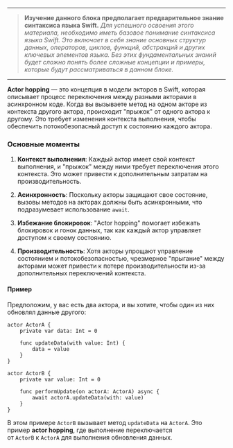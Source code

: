 
---

> **Изучение данного блока предполагает предварительное знание синтаксиса языка Swift.**
*Для успешного освоения этого материала, необходимо иметь базовое понимание синтаксиса языка Swift. Это включает в себя знание основных структур данных, операторов, циклов, функций, абстракций и других ключевых элементов языка. Без этих фундаментальных знаний будет сложно понять более сложные концепции и примеры, которые будут рассматриваться в данном блоке.*
> 

---
**Actor hopping** — это концепция в модели  экторов в  Swift, которая описывает процесс переключения между разными акторами в асинхронном коде. Когда вы вызываете метод на одном акторе из контекста другого актора, происходит "прыжок" от одного актора к другому. Это требует изменения контекста выполнения, чтобы обеспечить потокобезопасный доступ к состоянию каждого актора.

### Основные моменты

1. **Контекст выполнения**: Каждый актор имеет свой контекст выполнения, и "прыжок" между ними требует переключения этого контекста. Это может привести к дополнительным затратам на производительность.

2. **Асинхронность**: Поскольку акторы защищают свое состояние, вызовы методов на акторах должны быть асинхронными, что подразумевает использование `await`.

3. **Избежание блокировок**: "Actor hopping" помогает избежать блокировок и гонок данных, так как каждый актор управляет доступом к своему состоянию.

4. **Производительность**: Хотя акторы упрощают управление состоянием и потокобезопасностью, чрезмерное "прыгание" между акторами может привести к потере производительности из-за дополнительных переключений контекста.

#### Пример

Предположим, у вас есть два актора, и вы хотите, чтобы один из них обновлял данные другого:

```
actor ActorA {
    private var data: Int = 0

    func updateData(with value: Int) {
        data = value
    }
}

actor ActorB {
    private var value: Int = 0

    func performUpdate(on actorA: ActorA) async {
        await actorA.updateData(with: value)
    }
}
```

В этом примере `ActorB` вызывает метод `updateData` на `ActorA`. Это пример **actor hopping**, где выполнение переключается от `ActorB` к `ActorA` для выполнения обновления данных.